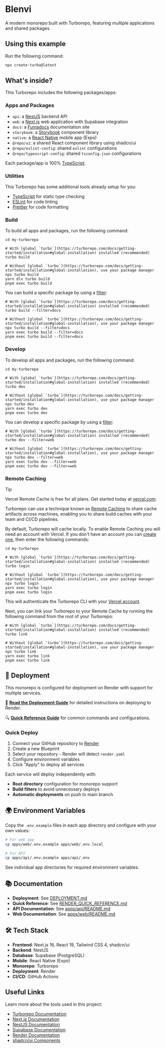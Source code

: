 # Blenvi

A modern monorepo built with Turborepo, featuring multiple applications and shared packages.

## Using this example

Run the following command:

```sh
npx create-turbo@latest
```

## What's inside?

This Turborepo includes the following packages/apps:

### Apps and Packages

- `api`: a [NestJS](https://nestjs.com/) backend API
- `web`: a [Next.js](https://nextjs.org/) web application with Supabase integration
- `docs`: a [Fumadocs](https://fumadocs.vercel.app/) documentation site
- `storybook`: a [Storybook](https://storybook.js.org/) component library
- `native`: a [React Native](https://reactnative.dev/) mobile app (Expo)
- `@repo/ui`: a shared React component library using shadcn/ui
- `@repo/eslint-config`: shared `eslint` configurations
- `@repo/typescript-config`: shared `tsconfig.json` configurations

Each package/app is 100% [TypeScript](https://www.typescriptlang.org/).

### Utilities

This Turborepo has some additional tools already setup for you:

- [TypeScript](https://www.typescriptlang.org/) for static type checking
- [ESLint](https://eslint.org/) for code linting
- [Prettier](https://prettier.io) for code formatting

### Build

To build all apps and packages, run the following command:

```
cd my-turborepo

# With [global `turbo`](https://turborepo.com/docs/getting-started/installation#global-installation) installed (recommended)
turbo build

# Without [global `turbo`](https://turborepo.com/docs/getting-started/installation#global-installation), use your package manager
npx turbo build
yarn dlx turbo build
pnpm exec turbo build
```

You can build a specific package by using a [filter](https://turborepo.com/docs/crafting-your-repository/running-tasks#using-filters):

```
# With [global `turbo`](https://turborepo.com/docs/getting-started/installation#global-installation) installed (recommended)
turbo build --filter=docs

# Without [global `turbo`](https://turborepo.com/docs/getting-started/installation#global-installation), use your package manager
npx turbo build --filter=docs
yarn exec turbo build --filter=docs
pnpm exec turbo build --filter=docs
```

### Develop

To develop all apps and packages, run the following command:

```
cd my-turborepo

# With [global `turbo`](https://turborepo.com/docs/getting-started/installation#global-installation) installed (recommended)
turbo dev

# Without [global `turbo`](https://turborepo.com/docs/getting-started/installation#global-installation), use your package manager
npx turbo dev
yarn exec turbo dev
pnpm exec turbo dev
```

You can develop a specific package by using a [filter](https://turborepo.com/docs/crafting-your-repository/running-tasks#using-filters):

```
# With [global `turbo`](https://turborepo.com/docs/getting-started/installation#global-installation) installed (recommended)
turbo dev --filter=web

# Without [global `turbo`](https://turborepo.com/docs/getting-started/installation#global-installation), use your package manager
npx turbo dev --filter=web
yarn exec turbo dev --filter=web
pnpm exec turbo dev --filter=web
```

### Remote Caching

> [!TIP]
> Vercel Remote Cache is free for all plans. Get started today at [vercel.com](https://vercel.com/signup?/signup?utm_source=remote-cache-sdk&utm_campaign=free_remote_cache).

Turborepo can use a technique known as [Remote Caching](https://turborepo.com/docs/core-concepts/remote-caching) to share cache artifacts across machines, enabling you to share build caches with your team and CI/CD pipelines.

By default, Turborepo will cache locally. To enable Remote Caching you will need an account with Vercel. If you don't have an account you can [create one](https://vercel.com/signup?utm_source=turborepo-examples), then enter the following commands:

```
cd my-turborepo

# With [global `turbo`](https://turborepo.com/docs/getting-started/installation#global-installation) installed (recommended)
turbo login

# Without [global `turbo`](https://turborepo.com/docs/getting-started/installation#global-installation), use your package manager
npx turbo login
yarn exec turbo login
pnpm exec turbo login
```

This will authenticate the Turborepo CLI with your [Vercel account](https://vercel.com/docs/concepts/personal-accounts/overview).

Next, you can link your Turborepo to your Remote Cache by running the following command from the root of your Turborepo:

```
# With [global `turbo`](https://turborepo.com/docs/getting-started/installation#global-installation) installed (recommended)
turbo link

# Without [global `turbo`](https://turborepo.com/docs/getting-started/installation#global-installation), use your package manager
npx turbo link
yarn exec turbo link
pnpm exec turbo link
```

## 🚀 Deployment

This monorepo is configured for deployment on Render with support for multiple services.

📖 **[Read the Deployment Guide](./DEPLOYMENT.md)** for detailed instructions on deploying to Render.

🔍 **[Quick Reference Guide](./RENDER_QUICK_REFERENCE.md)** for common commands and configurations.

### Quick Deploy

1. Connect your GitHub repository to [Render](https://dashboard.render.com/)
2. Create a new Blueprint
3. Select your repository - Render will detect `render.yaml`
4. Configure environment variables
5. Click "Apply" to deploy all services

Each service will deploy independently with:

- **Root directory** configuration for monorepo support
- **Build filters** to avoid unnecessary deploys
- **Automatic deployments** on push to main branch

## 🌍 Environment Variables

Copy the `.env.example` files in each app directory and configure with your own values:

```bash
# For web app
cp apps/web/.env.example apps/web/.env.local

# For API
cp apps/api/.env.example apps/api/.env
```

See individual app directories for required environment variables.

## 📚 Documentation

- **Deployment**: See [DEPLOYMENT.md](./DEPLOYMENT.md)
- **Quick Reference**: See [RENDER_QUICK_REFERENCE.md](./RENDER_QUICK_REFERENCE.md)
- **API Documentation**: See [apps/api/README.md](./apps/api/README.md)
- **Web Documentation**: See [apps/web/README.md](./apps/web/README.md)

## 🛠️ Tech Stack

- **Frontend**: Next.js 16, React 19, Tailwind CSS 4, shadcn/ui
- **Backend**: NestJS
- **Database**: Supabase (PostgreSQL)
- **Mobile**: React Native (Expo)
- **Monorepo**: Turborepo
- **Deployment**: Render
- **CI/CD**: GitHub Actions

## Useful Links

Learn more about the tools used in this project:

- [Turborepo Documentation](https://turborepo.com/docs)
- [Next.js Documentation](https://nextjs.org/docs)
- [NestJS Documentation](https://docs.nestjs.com/)
- [Supabase Documentation](https://supabase.com/docs)
- [Render Documentation](https://render.com/docs)
- [shadcn/ui Components](https://ui.shadcn.com/)
